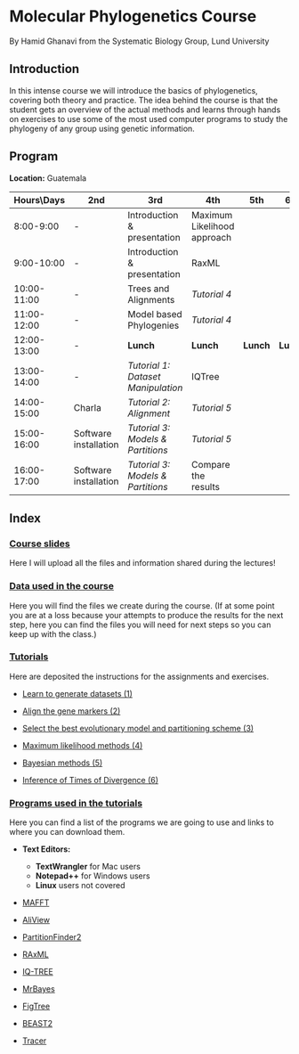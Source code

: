 # **Molecular Phylogenetics Course**

By Hamid Ghanavi from the Systematic Biology Group, Lund University

## **Introduction**

In this intense course we will introduce the basics of phylogenetics, covering both theory and practice. The idea behind the course is that the student gets an overview of the actual methods and learns through hands on exercises to use some of the most used computer programs to study the phylogeny of any group using genetic information.

## **Program**

**Location:** Guatemala


| Hours\Days | 2nd | 3rd | 4th | 5th | 6th |
| ---------- | ---- | ---- | ---- | ---- | ---- |
| 8:00-9:00 | - | Introduction & presentation | Maximum Likelihood approach |  |  |
| 9:00-10:00 | - | Introduction & presentation | RaxML |  |  |
| 10:00-11:00 | - | Trees and Alignments | *Tutorial 4* |  |  |
| 11:00-12:00 | - | Model based Phylogenies | *Tutorial 4* |  |  |
| 12:00-13:00 | - | **Lunch** | **Lunch** | **Lunch** | **Lunch** |
| 13:00-14:00 | - | *Tutorial 1: Dataset Manipulation* | IQTree |  |  |
| 14:00-15:00 | Charla | *Tutorial 2: Alignment* | *Tutorial 5* |  |  |
| 15:00-16:00 | Software installation | *Tutorial 3: Models & Partitions* | *Tutorial 5* |  |  |
| 16:00-17:00 | Software installation | *Tutorial 3: Models & Partitions* | Compare the results |  |  |





## **Index**

### [Course slides](../../tree/master/Lectures)

Here I will upload all the files and information shared during the lectures!


### [Data used in the course](../../tree/master/Data/)

Here you will find the files we create during the course. (If at some point you are at a loss because your attempts to produce the results for the next step, here you can find the files you will need for next steps so you can keep up with the class.)


### [Tutorials](../../tree/master/Tutorials/)

Here are deposited the instructions for the assignments and exercises.


 * [Learn to generate datasets (1)](../../tree/master/Tutorials/1.DatasetManipulation/)
	
 * [Align the gene markers (2)](../../tree/master/Tutorials/2.Alignments/)
 
 * [Select the best evolutionary model and partitioning scheme (3)](../../tree/master/Tutorials/3.ModelSelection/)
 
 * [Maximum likelihood methods (4)](../../tree/master/Tutorials/4.MaximumLikelihood/)
 
 * [Bayesian methods (5)](../../tree/master/Tutorials/5.BayesianInference/)
 
 * [Inference of Times of Divergence (6)](../../tree/master/Tutorials//6.DivergenceTime/)
 

### [Programs used in the tutorials](../../tree/master/Software/)

Here you can find a list of the programs we are going to use and links to where you can download them.
 
 * **Text Editors:**
   	- **TextWrangler** for Mac users
   	- **Notepad++** for Windows users
   	- **Linux** users not covered

 * [MAFFT](https://mafft.cbrc.jp/alignment/software/)

 * [AliView](http://www.ormbunkar.se/aliview/downloads/)

 * [PartitionFinder2](http://www.robertlanfear.com/partitionfinder/)

 * [RAxML](https://antonellilab.github.io/raxmlGUI/)

 * [IQ-TREE](http://www.iqtree.org/)
 
 * [MrBayes](http://nbisweden.github.io/MrBayes/)
	
 * [FigTree](http://tree.bio.ed.ac.uk/software/figtree/)

 * [BEAST2](https://www.beast2.org/)

 * [Tracer](https://github.com/beast-dev/tracer/releases/tag/v1.7.1)

